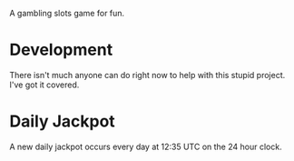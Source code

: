 A gambling slots game for fun.
# Development
There isn't much anyone can do right now to help with this stupid project. I've got it covered.
# Daily Jackpot
A new daily jackpot occurs every day at 12:35 UTC on the 24 hour clock.  